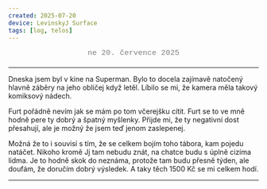 ```yaml
---
created: 2025-07-20
device: LevinskyJ Surface
tags: [log, telos]
---
```


<div style="text-align: center; color: gray; font-size: 1.1em; margin-bottom: 20px; font-family: Courier New">
  ne 20. července 2025
</div>

---

Dneska jsem byl v kine na Superman. Bylo to docela zajímavě natočený hlavně záběry na jeho obličej když letěl. Líbilo se mi, že kamera měla takový komiksový nádech.

Furt pořádně nevím jak se mám po tom včerejšku cítit. Furt se to ve mně hodně pere ty dobrý a špatný myšlenky. Přijde mi, že ty negativní dost přesahují, ale je možný že jsem teď jenom zaslepenej. 

Možná že to i souvisí s tím, že se celkem bojím toho tábora, kam pojedu natáčet. Nikoho kromě Jj tam nebudu znát, na chatce budu s úplně cizíma lidma. Je to hodně skok do neznáma, protože tam budu přesně týden, ale doufám, že doručím dobrý výsledek. A taky těch 1500 Kč se mi celkem hodí.

---
